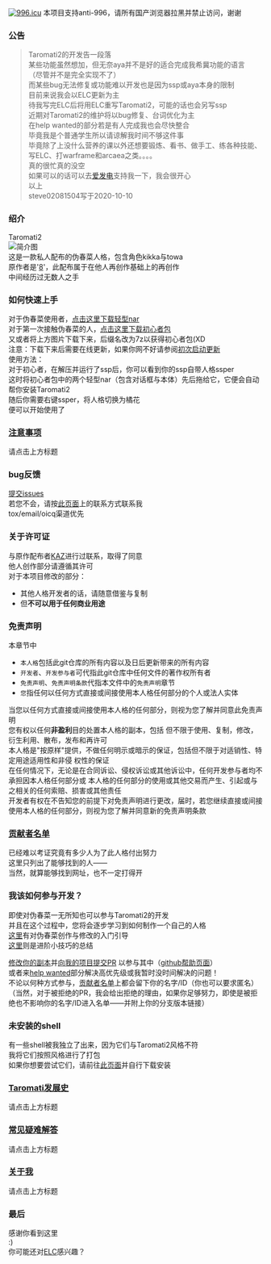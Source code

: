 ﻿[![996.icu]( https://img.shields.io/badge/link-996.icu-red.svg )]( https://996.icu )
本项目支持anti-996，请所有国产浏览器拉黑并禁止访问，谢谢  
### 公告  
> Taromati2的开发告一段落  
> 某些功能虽然想加，但无奈aya并不是好的适合完成我希冀功能的语言  
> （尽管并不是完全实现不了）  
> 而某些bug无法修复或功能难以开发也是因为ssp或aya本身的限制  
> 目前来说我会以ELC更新为主  
> 待我写完ELC后将用ELC重写Taromati2，可能的话也会另写ssp  
> 近期对Taromati2的维护将以bug修复、台词优化为主  
> 在help wanted的部分若是有人完成我也会尽快整合  
> 毕竟我是个普通学生所以请谅解我时间不够这件事  
> 毕竟除了上没什么营养的课以外还想要锻炼、看书、做手工、练各种技能、写ELC、打warframe和arcaea之类。。。。  
> 真的很忙真的没空  
> 如果可以的话可以去[爱发电]( https://afdian.net/@steve02081504 )支持我一下，我会很开心  
> 以上  
> steve02081504写于2020-10-10  

### 绍介  
Taromati2  
![简介图]( readme-bg.png )  
这是一款私人配布的伪春菜人格，包含角色kikka与towa  
原作者是'[8]( http://unvollendet.web.fc2.com/ )'，此配布属于在他人再创作基础上的再创作  
中间经历过无数人之手  
  
### 如何快速上手  
对于伪春菜使用者，[点击这里下载轻型nar]( ./release/Taromati2.7z )  
对于第一次接触伪春菜的人，[点击这里下载初心者包]( ./release/初心者包.7z )  
又或者将上方图片下载下来，后缀名改为7z以获得初心者包(XD  
注意：下载下来后需要在线更新，如果你网不好请参阅[初次启动更新]( https://github.com/steve02081504/Taromati2/blob/master/md/points_for_attention.md#%E4%B8%80%E5%88%9D%E6%AC%A1%E5%90%AF%E5%8A%A8%E6%9B%B4%E6%96%B0 )  
使用方法：  
对于初心者，在解压并运行了ssp后，你可以看到你的ssp自带人格ssper  
这时将初心者包中的两个轻型nar（包含对话框与本体）先后拖给它，它便会自动帮你安装Taromati2  
随后你需要右键ssper，将人格切换为橘花  
便可以开始使用了  

### [注意事项]( ./md/points_for_attention.md )  
请点击上方标题  

### bug反馈  
[提交issues]( https://github.com/steve02081504/Taromati2/issues/new?assignees=steve02081504&labels=bug&template=bug-report.md&title=a+bug )  
若您不会，请按[此页面]( https://steve02081504.github.io/about )上的联系方式联系我  
tox/email/oicq渠道优先  

### 关于许可证  
与原作配布者[KAZ]( http://unvollendet.web.fc2.com/ )进行过联系，取得了同意  
他人创作部分请遵循其许可  
对于本项目修改的部分：  
- 其他人格开发者的话，请随意借鉴与复制  
- 但**不可以用于任何商业用途**  

### 免责声明  
本章节中  
- `本人格`包括此git仓库的所有内容以及日后更新带来的所有内容  
- `开发者`、`开发参与者`可代指此git仓库中任何文件的著作权所有者  
- `免责声明`、`免责声明条款`代指本文件中的`免责声明`章节  
- `您`指任何以任何方式直接或间接使用本人格任何部分的个人或法人实体  

当您以任何方式直接或间接使用本人格的任何部分，则视为您了解并同意此免责声明  
您有权以任何**非盈利**目的处置本人格的副本，包括
但不限于使用、复制，修改，衍生利用、散布，发布和再许可  
本人格是"按原样"提供，不做任何明示或暗示的保证，包括但不限于对适销性、特定用途适用性和非侵
权性的保证  
在任何情况下，无论是在合同诉讼、侵权诉讼或其他诉讼中，任何开发参与者均不承担因本人格任何部分或
本人格的任何部分的使用或其他交易而产生、引起或与之相关的任何索赔、损害或其他责任  
开发者有权在不告知您的前提下对免责声明进行更改，届时，若您继续直接或间接使用本人格的任何部分，则视为您了解并同意新的免责声明条款  

### [贡献者名单]( CONTRIBUTORS.md )  
已经难以考证究竟有多少人为了此人格付出努力  
这里只列出了能够找到的人——  
当然，就算能够找到网址，也不一定打得开  

### 我该如何参与开发？  
即使对伪春菜一无所知也可以参与Taromati2的开发  
并且在这个过程中，您将会逐步学习到如何制作一个自己的人格  
[这里]( ./md/entry_guidance.md )有对伪春菜创作与修改的入门引导  
[这里]( ./md/advanced_skills.md )则是进阶小技巧的总结  
  
[修改你的副本]( https://github.com/steve02081504/Taromati2/fork )并[向我的项目提交PR]( https://github.com/steve02081504/Taromati2/compare )
以参与其中（[github帮助页面]( https://help.github.com/cn )）  
或者来[help wanted]( ./md/help_wanted.md )部分解决高优先级或我暂时没时间解决的问题！  
不论以何种方式参与，[贡献者名单]( CONTRIBUTORS.md )上都会留下你的名字/ID（你也可以要求匿名）  
（当然，对于被拒绝的PR，我会给出拒绝的理由，如果你足够努力，即使是被拒绝也不影响你的名字/ID进入名单——并附上你的分支版本链接）  

### 未安装的shell  
有一些shell被我独立了出来，因为它们与Taromati2风格不符  
我将它们按照风格进行了打包  
如果你想要尝试它们，请前往[此页面]( ./not_installed_shells )并自行下载安装  

### [Taromati发展史]( ./md/history_of_Taromati.md )  
请点击上方标题  

### [常见疑难解答]( ./md/Q&A.md )  
请点击上方标题  

### [关于我]( https://steve02081504.github.io/about )  
请点击上方标题  

### 最后  
感谢你看到这里  
:)  
你可能还对[ELC]( https://github.com/steve02081504/ELC )感兴趣？  
